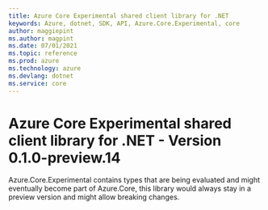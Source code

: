 ```yaml
---
title: Azure Core Experimental shared client library for .NET
keywords: Azure, dotnet, SDK, API, Azure.Core.Experimental, core
author: maggiepint
ms.author: magpint
ms.date: 07/01/2021
ms.topic: reference
ms.prod: azure
ms.technology: azure
ms.devlang: dotnet
ms.service: core
---
```


# Azure Core Experimental shared client library for .NET - Version 0.1.0-preview.14 


Azure.Core.Experimental contains types that are being evaluated and might eventually become part of Azure.Core, this library would always stay in a preview version and might allow breaking changes.

